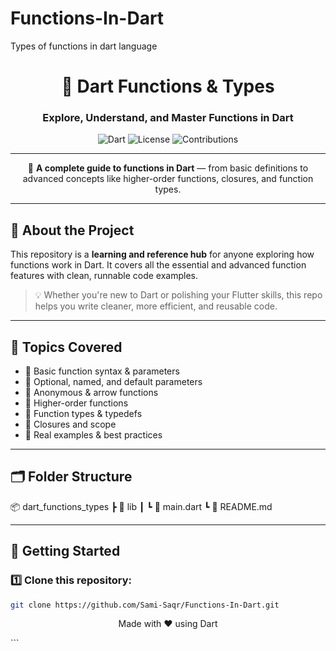 # Functions-In-Dart

Types of functions in dart language

<div align="center">

# 🌟 Dart Functions & Types

### Explore, Understand, and Master Functions in Dart

![Dart](https://img.shields.io/badge/Dart-0175C2?style=for-the-badge&logo=dart&logoColor=white)
![License](https://img.shields.io/badge/License-MIT-green?style=for-the-badge)
![Contributions](https://img.shields.io/badge/Contributions-Welcome-orange?style=for-the-badge)

---

🧠 **A complete guide to functions in Dart** — from basic definitions to advanced concepts like higher-order functions, closures, and function types.

</div>

---

## 📘 About the Project

This repository is a **learning and reference hub** for anyone exploring how functions work in Dart.
It covers all the essential and advanced function features with clean, runnable code examples.

> 💡 Whether you're new to Dart or polishing your Flutter skills, this repo helps you write cleaner, more efficient, and reusable code.

---

## 🧩 Topics Covered

- 🔹 Basic function syntax & parameters
- 🔹 Optional, named, and default parameters
- 🔹 Anonymous & arrow functions
- 🔹 Higher-order functions
- 🔹 Function types & typedefs
- 🔹 Closures and scope
- 🔹 Real examples & best practices

---

## 🗂️ Folder Structure

📦 dart_functions_types
┣ 📂 lib
┃ ┗ 📜 main.dart
┗ 📜 README.md


---

## 🚀 Getting Started

### 1️⃣ Clone this repository:
```bash
git clone https://github.com/Sami-Saqr/Functions-In-Dart.git

```
<div align="center">

Made with ❤️ using Dart

</div> ```
